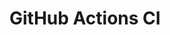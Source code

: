 # GitHub Actions CI








































































































































































































































































































































































































































































































































































































































































































































































































































































































































































































































































































































































































































































































